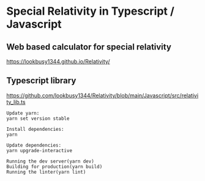 # Special Relativity in Typescript / Javascript

## Web based calculator for special relativity

https://lookbusy1344.github.io/Relativity/

## Typescript library

https://github.com/lookbusy1344/Relativity/blob/main/Javascript/src/relativity_lib.ts

```
Update yarn:
yarn set version stable

Install dependencies:
yarn

Update dependencies:
yarn upgrade-interactive

Running the dev server(yarn dev)
Building for production(yarn build)
Running the linter(yarn lint)
```
